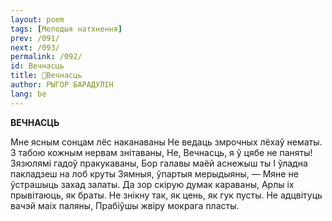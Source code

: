 ```yaml
---
layout: poem
tags: [Мелодыя натхнення]
prev: /091/
next: /093/
permalink: /092/
id: Вечнасць
title: 🚧Вечнасць 
author: РЫГОР БАРАДУЛІН
lang: be
---
```



 
**ВЕЧНАСЦЬ**

Мне ясным сонцам лёс наканаваны He ведаць змрочных лёхаў нематы. 3 табою кожным нервам знітаваны, He, Вечнасць, я ў цябе не паняты! Зязюлямі гадоў пракукаваны, Бор галавы маёй аснежыш ты I ўладна пакладзеш на лоб круты Зямныя, ўпартыя мерыдыяны, — Мяне не ўстрашыць захад залаты. Да зор скірую думак караваны, Арлы іх прывітаюць, як браты. He знікну так, як цень, як гук пусты. He адцвітуць вачэй маіх паляны, Прабіўшы жвіру мокрага пласты.
